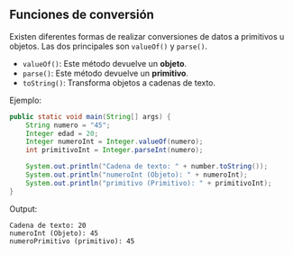 ## Funciones de conversión

Existen diferentes formas de realizar conversiones de datos a primitivos u objetos. Las dos principales son `valueOf()` y `parse()`.

+ `valueOf()`: Este método devuelve un **objeto**.
+ `parse()`: Este método devuelve un **primitivo**.
+ `toString()`: Transforma objetos a cadenas de texto.

Ejemplo:

``` java
public static void main(String[] args) {
    String numero = "45";
    Integer edad = 20;
    Integer numeroInt = Integer.valueOf(numero);
    int primitivoInt = Integer.parseInt(numero);

    System.out.println("Cadena de texto: " + number.toString());
    System.out.println("numeroInt (Objeto): " + numeroInt);
    System.out.println("primitivo (Primitivo): " + primitivoInt);
}
```

Output:

``` 
Cadena de texto: 20
numeroInt (Objeto): 45
numeroPrimitivo (primitivo): 45
```